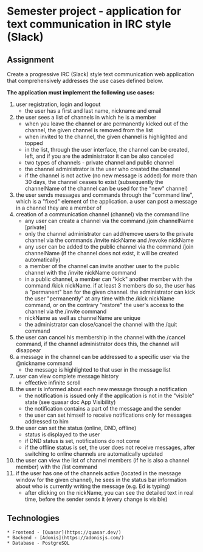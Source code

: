 # Semester project - application for text communication in IRC style (Slack)

## Assignment
Create a progressive IRC (Slack) style text communication web application that comprehensively addresses the use cases defined below.

**The application must implement the following use cases:**

1. user registration, login and logout
   * the user has a first and last name, nickname and email
2. the user sees a list of channels in which he is a member
   * when you leave the channel or are permanently kicked out of the channel, the given channel is removed from the list
   * when invited to the channel, the given channel is highlighted and topped
   * in the list, through the user interface, the channel can be created, left, and if you are the administrator it can be also canceled
   * two types of channels - private channel and public channel
   * the channel administrator is the user who created the channel
   * if the channel is not active (no new message is added) for more than 30 days, the channel ceases to exist (subsequently the channelName of the channel can be used for the "new" channel)
3. the user sends messages and commands through the "command line", which is a "fixed" element of the application. a user can post a message in a channel they are a member of
4. creation of a communication channel (channel) via the command line
    * any user can create a channel via the command /join channelName [private]
    * only the channel administrator can add/remove users to the private channel via the commands /invite nickName and /revoke nickName
    * any user can be added to the public channel via the command /join channelName (if the channel does not exist, it will be created automatically)
    * a member of the channel can invite another user to the public channel with the /invite nickName command
    * in a public channel, a member can "kick" another member with the command /kick nickName. if at least 3 members do so, the user has a "permanent" ban for the given channel. the administrator can kick the user "permanently" at any time with the /kick nickName command, or on the contrary "restore" the user's access to the channel via the /invite command
    * nickName as well as channelName are unique
    * the administrator can close/cancel the channel with the /quit command
5. the user can cancel his membership in the channel with the /cancel command, if the channel administrator does this, the channel will disappear
6. a message in the channel can be addressed to a specific user via the @nickname command
    * the message is highlighted to that user in the message list
7. user can view complete message history
    * effective infinite scroll
8. the user is informed about each new message through a notification
    * the notification is issued only if the application is not in the "visible" state (see quasar doc App Visibility)
    * the notification contains a part of the message and the sender
    * the user can set himself to receive notifications only for messages addressed to him
9. the user can set the status (online, DND, offline)
    * status is displayed to the user
    * if DND status is set, notifications do not come
    * if the offline status is set, the user does not receive messages, after switching to online channels are automatically updated
10. the user can view the list of channel members (if he is also a channel member) with the /list command
11. if the user has one of the channels active (located in the message window for the given channel), he sees in the status bar information about who is currently writing the message (e.g. Ed is typing)
    * after clicking on the nickName, you can see the detailed text in real time, before the sender sends it (every change is visible)

## Technologies
    * Frontend - [Quasar](https://quasar.dev/)
    * Backend - [Adonis](https://adonisjs.com/)
    * Database - PostgreSQL